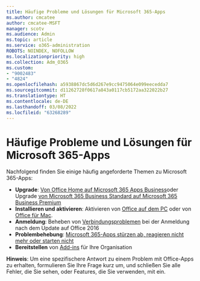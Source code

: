 ```yaml
---
title: Häufige Probleme und Lösungen für Microsoft 365-Apps
ms.author: cmcatee
author: cmcatee-MSFT
manager: scotv
ms.audience: Admin
ms.topic: article
ms.service: o365-administration
ROBOTS: NOINDEX, NOFOLLOW
ms.localizationpriority: high
ms.collection: Adm_O365
ms.custom:
- "9002483"
- "4824"
ms.openlocfilehash: a5938867dc5d6d267e9cc9475064e099eecedda7
ms.sourcegitcommit: d11262728f0617a843a0117cb5172aa322022b27
ms.translationtype: HT
ms.contentlocale: de-DE
ms.lasthandoff: 03/08/2022
ms.locfileid: "63268289"
---
```

# <a name="common-issues-and-resolutions-with-microsoft-365-apps"></a>Häufige Probleme und Lösungen für Microsoft 365-Apps

Nachfolgend finden Sie einige häufig angeforderte Themen zu Microsoft 365-Apps:

- **Upgrade**: [Von Office Home auf Microsoft 365 Apps Business](https://support.office.com/article/how-do-i-upgrade-office-ee68f6cf-422f-464a-82ec-385f65391350#OfficeVersion=Office_365_subscription)oder Upgrade [von Microsoft 365 Business Standard auf Microsoft 365 Business Premium](https://docs.microsoft.com/microsoft-365/business/migrate-to-microsoft-365-business)
- **Installieren und aktivieren**: Aktivieren von [Office auf dem PC](https://support.office.com/article/activate-office-5bd38f38-db92-448b-a982-ad170b1e187e) oder von [Office für Mac](https://support.office.com/article/activate-office-for-mac-7f6646b1-bb14-422a-9ad4-a53410fcefb2).
- **Anmeldung**: Beheben von [Verbindungsproblemen](https://docs.microsoft.com/office365/troubleshoot/authentication/connection-issue-when-sign-in-office-2016) bei der Anmeldung nach dem Update auf Office 2016
- **Problembehebung**: [Microsoft 365-Apps stürzen ab, reagieren nicht mehr oder starten nicht](https://docs.microsoft.com/alchemyinsights/office-apps-don't-launch-start)
- **Bereitstellen** von [Add-ins](https://docs.microsoft.com/microsoft-365/admin/manage/manage-deployment-of-add-ins) für Ihre Organisation

**Hinweis**: Um eine spezifischere Antwort zu einem Problem mit Office-Apps zu erhalten, formulieren Sie Ihre Frage kurz um, und schließen Sie alle Fehler, die Sie sehen, oder Features, die Sie verwenden, mit ein.
